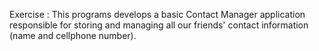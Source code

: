 Exercise :
This programs develops a basic Contact Manager application responsible for storing and managing all our friends' contact information (name and cellphone number).